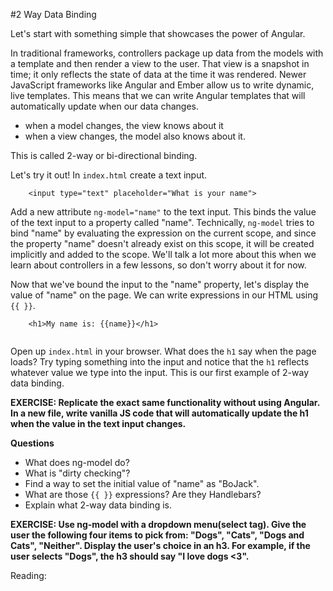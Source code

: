 #2 Way Data Binding

Let's start with something simple that showcases the power of Angular. 

In traditional frameworks, controllers package up data from the models with a template and then render a view to the user.  That view is a snapshot in time; it only reflects the state of data at the time it was rendered.  Newer JavaScript frameworks like Angular and Ember allow us to write dynamic, live templates.  This means that we can write Angular templates that will automatically update when our data changes.  

* when a model changes, the view knows about it
* when a view changes, the model also knows about it.


This is called 2-way or bi-directional binding.

Let's try it out!
 In `index.html` create a text input.

```
	<input type="text" placeholder="What is your name">
```

Add a new attribute `ng-model="name"` to the text input.  This binds the value of the text input to a property called "name". Technically, `ng-model` tries to bind "name" by evaluating the expression on the current scope, and since the property "name" doesn't already exist on this scope, it will be created implicitly and added to the scope. We'll talk a lot more about this when we learn about controllers in a few lessons, so don't worry about it for now.

Now that we've bound the input to the "name" property, let's display the value of "name" on the page.  We can write expressions in our HTML using `{{ }}`.

```
	<h1>My name is: {{name}}</h1>
	
```	

Open up `index.html` in your browser.  What does the `h1` say when the page loads?  Try typing something into the input and notice that the `h1` reflects whatever value we type into the input.  This is our first example of 2-way data binding.

**EXERCISE: Replicate the exact same functionality without using Angular.  In a new file, write vanilla JS code that will automatically update the h1 when the value in the text input changes.**

**Questions**

* What does ng-model do?
* What is "dirty checking"?
* Find a way to set the initial value of "name" as "BoJack".
* What are those `{{ }}` expressions?  Are they Handlebars?
* Explain what 2-way data binding is.

**EXERCISE: Use ng-model with a dropdown menu(select tag).  Give the user the following four items to pick from: "Dogs", "Cats", "Dogs and Cats", "Neither". Display the user's choice in an h3.  For example, if the user selects "Dogs", the h3 should say "I love dogs <3".**

Reading:
